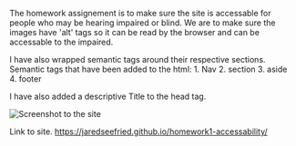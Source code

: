 The homework assignement is to make sure the site is accessable for people who may be hearing impaired or blind. We are to make sure the images have 'alt' tags so it can be read by the browser and can be accessable to the impaired. 

I have also wrapped semantic tags around their respective sections. 
Semantic tags that have been added to the html:
    1. Nav
    2. section
    3. aside
    4. footer

I have also added a descriptive Title to the head tag. 

![Screenshot to the site](./Assets/Site_Screenshot.jpg)

Link to site. https://jaredseefried.github.io/homework1-accessability/ 